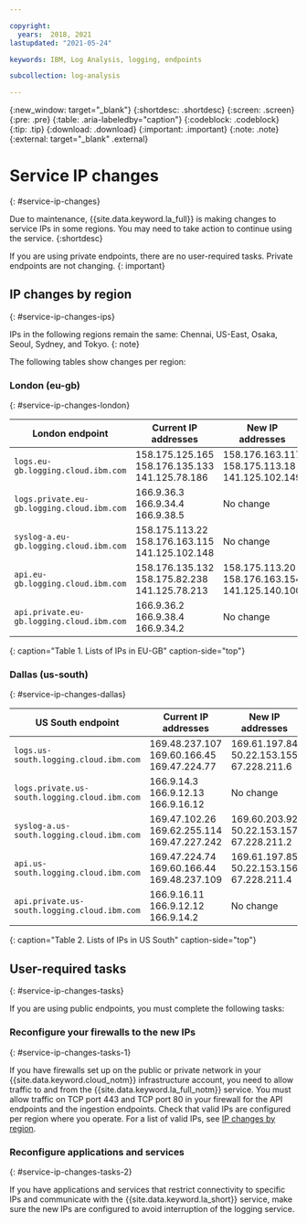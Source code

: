 ```yaml
---

copyright:
  years:  2018, 2021
lastupdated: "2021-05-24"

keywords: IBM, Log Analysis, logging, endpoints

subcollection: log-analysis

---
```


{:new_window: target="_blank"}
{:shortdesc: .shortdesc}
{:screen: .screen}
{:pre: .pre}
{:table: .aria-labeledby="caption"}
{:codeblock: .codeblock}
{:tip: .tip}
{:download: .download}
{:important: .important}
{:note: .note}
{:external: target="_blank" .external}

# Service IP changes
{: #service-ip-changes}

Due to maintenance, {{site.data.keyword.la_full}} is making changes to service IPs in some regions. You may need to take action to continue using the service.
{:shortdesc}

If you are using private endpoints, there are no user-required tasks. Private endpoints are not changing.
{: important}

## IP changes by region
{: #service-ip-changes-ips}

IPs in the following regions remain the same: Chennai, US-East, Osaka, Seoul, Sydney, and Tokyo.
{: note}


The following tables show changes per region:

### London (eu-gb)
{: #service-ip-changes-london}

| London endpoint                                    | Current IP addresses                                      | New IP addresses |
|----------------------------------------------------|-----------------------------------------------------------|-------------------------------------------|
| `logs.eu-gb.logging.cloud.ibm.com`                 | 158.175.125.165 </br>158.176.135.133 </br>141.125.78.186  | 158.176.163.117 </br>158.175.113.18 </br>141.125.102.149 |
| `logs.private.eu-gb.logging.cloud.ibm.com`         | 166.9.36.3 </br>166.9.34.4 </br>166.9.38.5                | No change |
| `syslog-a.eu-gb.logging.cloud.ibm.com`             | 158.175.113.22 </br>158.176.163.115 </br>141.125.102.148  | No change |
| `api.eu-gb.logging.cloud.ibm.com`                  | 158.176.135.132 </br>158.175.82.238 </br>141.125.78.213   | 158.175.113.20 </br>158.176.163.154 </br>141.125.140.100 |
| `api.private.eu-gb.logging.cloud.ibm.com`          | 166.9.36.2 </br>166.9.38.4 </br>166.9.34.2                | No change |
{: caption="Table 1. Lists of IPs in EU-GB" caption-side="top"}

### Dallas (us-south)
{: #service-ip-changes-dallas}

| US South endpoint                                     | Current IP addresses                                      | New IP addresses  |
|-------------------------------------------------------|-----------------------------------------------------------|-------------------------------------------|
| `logs.us-south.logging.cloud.ibm.com`                 | 169.48.237.107 </br>169.60.166.45 </br>169.47.224.77      | 169.61.197.84 </br>50.22.153.155 </br>67.228.211.6 |
| `logs.private.us-south.logging.cloud.ibm.com`         | 166.9.14.3 </br>166.9.12.13 </br>166.9.16.12              | No change |
| `syslog-a.us-south.logging.cloud.ibm.com`             | 169.47.102.26 </br>169.62.255.114 </br>169.47.227.242     | 169.60.203.92 </br>50.22.153.157 </br>67.228.211.2 |
| `api.us-south.logging.cloud.ibm.com`                  | 169.47.224.74 </br>169.60.166.44 </br>169.48.237.109      | 169.61.197.85 </br>50.22.153.156 </br>67.228.211.4 |
| `api.private.us-south.logging.cloud.ibm.com`          | 166.9.16.11 </br>166.9.12.12 </br>166.9.14.2              | No change |
{: caption="Table 2. Lists of IPs in US South" caption-side="top"}





## User-required tasks
{: #service-ip-changes-tasks}

If you are using public endpoints, you must complete the following tasks:

### Reconfigure your firewalls to the new IPs
{: #service-ip-changes-tasks-1}

If you have firewalls set up on the public or private network in your {{site.data.keyword.cloud_notm}} infrastructure account, you need to allow traffic to and from the {{site.data.keyword.la_full_notm}} service. You must allow traffic on TCP port 443 and TCP port 80 in your firewall for the API endpoints and the ingestion endpoints. Check that valid IPs are configured per region where you operate. For a list of valid IPs, see [IP changes by region](/docs/log-analysis?topic=log-analysis-service-ip-changes#service-ip-changes-ips).

### Reconfigure applications and services
{: #service-ip-changes-tasks-2}

If you have applications and services that restrict connectivity to specific IPs and communicate with the {{site.data.keyword.la_short}} service, make sure the new IPs are configured to avoid interruption of the logging service.




